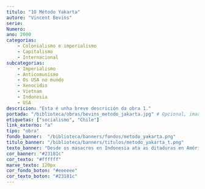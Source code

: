```yaml
---
titulo: "1O Método Yakarta"
autore: "Vincent Bevins"
serie:
Numero:
ano: 2000
categorias:
    - Colonialismo e imperialismo
    - Capitalismo
    - Internacional
subcategorias:
    - Imperialismo
    - Anticomunismo
    - Os USA no mundo
    - Xenocidio
    - Vietnam
    - Indonesia
    - USA
descricion: "Esta é unha breve descrición da obra 1."
portada: "/biblioteca/obras/bevins_metodo_jakarta.jpg" # Opcional, imaxe da portada
etiquetas: ["socialismo", "Chile"]
link_externo: "a"
tipo: "obra"
fondo_banner:  "/biblioteca/banners/fondos/metodo_yakarta.png"
titulo_banner: "/biblioteca/banners/titulos/metodo_yakarta_t.png"
texto_banner: "Desde os masacres en Indonesia ata as ditaduras en América Latina, Vincent Bevins revela como os Estados Unidos e os seus aliados exportaron un modelo de represión que deixou millóns de vítimas e moldeou o mundo actual. Unha lectura esencial para quen quera entender como se construíu o mundo en que vivimos e por que é tan necesario loitar pola memoria e a xustiza."
cor_banner: "#23181c"
cor_texto: "#ffffff"
marxe_texto: 120px
cor_fondo_boton: "#eeeeee"
cor_texto_boton: "#23181c"
---
```

